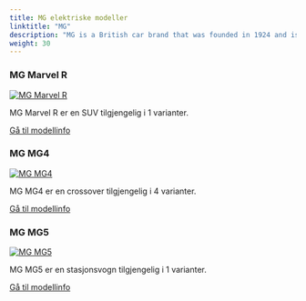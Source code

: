 ```yaml
---
title: MG elektriske modeller
linktitle: "MG"
description: "MG is a British car brand that was founded in 1924 and is now owned by SAIC Motor, a Chinese automobile group. MG has a long history of producing sports cars and roadsters, but in recent years it has shifted to electric and hybrid vehicles. "
weight: 30
---
```

<!-- markdownlint-disable MD033 -->
<!-- markdownlint-disable MD010 -->


<div class="container shadow-sm p-3 mb-4 bg-body-tertiary rounded border">
<h3> MG Marvel R</h3>
	<div class="row">
		<div class="col col-12 col-md-6">
			<a href="marvel_r"><img src="https://media.evkx.net/multimedia/models/mg/marvel_r/marvel_r_electric/main_1_st.jpg" class="img-fluid" alt="MG Marvel R" ></a>
		</div>
		<div class="col col-12 col-md-6">
<p>
MG Marvel R er en SUV tilgjengelig i 1 varianter.
</p>
	<a href="marvel_r/" class="btn btn-outline-primary" role="button">Gå til modellinfo</a>
		</div>
	</div>
</div>
<div class="container shadow-sm p-3 mb-4 bg-body-tertiary rounded border">
<h3> MG MG4</h3>
	<div class="row">
		<div class="col col-12 col-md-6">
			<a href="mg4"><img src="https://media.evkx.net/multimedia/models/mg/mg4/mg4_electric_luxury/main_1_st.jpg" class="img-fluid" alt="MG MG4" ></a>
		</div>
		<div class="col col-12 col-md-6">
<p>
MG MG4 er en crossover tilgjengelig i 4 varianter.
</p>
	<a href="mg4/" class="btn btn-outline-primary" role="button">Gå til modellinfo</a>
		</div>
	</div>
</div>
<div class="container shadow-sm p-3 mb-4 bg-body-tertiary rounded border">
<h3> MG MG5</h3>
	<div class="row">
		<div class="col col-12 col-md-6">
			<a href="mg5"><img src="https://media.evkx.net/multimedia/models/mg/mg5/mg5_electric_long_range/main_1_st.jpg" class="img-fluid" alt="MG MG5" ></a>
		</div>
		<div class="col col-12 col-md-6">
<p>
MG MG5 er en stasjonsvogn tilgjengelig i 1 varianter.
</p>
	<a href="mg5/" class="btn btn-outline-primary" role="button">Gå til modellinfo</a>
		</div>
	</div>
</div>
